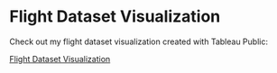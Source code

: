 # Flight Dataset Visualization

Check out my flight dataset visualization created with Tableau Public:

[Flight Dataset Visualization](https://public.tableau.com/views/FlightcsvMTNGunawardhana-24960/Dashboard1?:language=en-GB&:display_count=n&:origin=viz_share_link)
